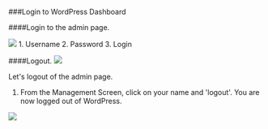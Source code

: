 ###Login to WordPress Dashboard

####Login to the admin page.

<img src="https://cloud.githubusercontent.com/assets/7699775/6915909/1b1f2a8c-d7d3-11e4-9360-f26c7f442761.png">
1. Username
2. Password
3. Login

####Logout.
<img src="https://cloud.githubusercontent.com/assets/7699775/6999546/e44b5e8e-dc48-11e4-8baf-2a7661d17d68.png">

Let's logout of the admin page.
1. From the Management Screen, click on your name and 'logout'.
You are now logged out of WordPress.

<img src="https://cloud.githubusercontent.com/assets/7699775/6999580/6255de94-dc49-11e4-8d06-3bd2f21b24b6.png">
